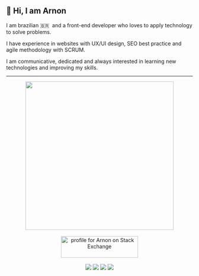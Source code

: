 ## 👋 Hi, I am Arnon

I am brazilian 🇧🇷 &nbsp;and a front-end developer who loves to apply technology to solve problems.

I have experience in websites with UX/UI design, SEO best practice and agile methodology with SCRUM.

I am communicative, dedicated and always interested in learning new technologies and improving my skills.

<hr>

<div align="center">  
  <a href="#"><img src="https://github-readme-stats.vercel.app/api/top-langs/?username=arnonrdp&layout=compact&langs_count=8&theme=chartreuse-dark" width="400"></a>
  <br><br>
  <a href="https://stackexchange.com/users/10520312/arnon"><img src="https://stackexchange.com/users/flair/10520312.png" width="208" height="58" alt="profile for Arnon on Stack Exchange" title="profile for Arnon on Stack Exchange" /></a>
  <br><br>
  <a href="https://codepen.io/arnonrdp"><img src="https://img.shields.io/badge/-CodePen-black?logo=codepen" /></a>
  <a href="https://www.freecodecamp.org/arnon"><img src="https://img.shields.io/freecodecamp/points/arnon?label=freeCodeCamp&logo=freecodecamp" /></a>
  <a href="https://www.hackerrank.com/arnonrdp"><img src="https://img.shields.io/badge/-HackerRank%20-black?logo=hackerrank" /></a>
  <a href="https://twitter.com/arnonrdp"><img src="https://img.shields.io/twitter/follow/arnonrdp?label=Twitter" /></a>
</div>

